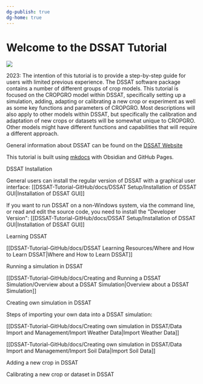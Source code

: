 ```yaml
---
dg-publish: true
dg-home: true
---
```


# Welcome to the DSSAT Tutorial

![](../../bus1.jpeg)

2023: The intention of this tutorial is to provide a step-by-step guide for users with limited previous experience. The DSSAT software package contains a number of different groups of crop models. This tutorial is focused on the CROPGRO model within DSSAT, specifically setting up a simulation, adding, adapting or calibrating a new crop or experiment as well as some key functions and parameters of CROPGRO. Most descriptions will also apply to other models within DSSAT, but specifically the calibration and adaptation of new crops or datasets will be somewhat unique to CROPGRO. Other models might have different functions and capabilities that will require a different approach. 

General information about DSSAT can be found on the [DSSAT Website](https://dssat.net/)

This tutorial is built using [mkdocs](https://github.com/jobindjohn/obsidian-publish-mkdocs) with Obsidian and GitHub Pages. 

DSSAT Installation

General users can install the regular version of DSSAT with a graphical user interface: [[DSSAT-Tutorial-GitHub/docs/DSSAT Setup/Installation of DSSAT GUI|Installation of DSSAT GUI]]

If you want to run DSSAT on a non-Windows system, via the command line, or read and edit the source code, you need to install the "Developer Version": [[DSSAT-Tutorial-GitHub/docs/DSSAT Setup/Installation of DSSAT GUI|Installation of DSSAT GUI]]

Learning DSSAT

[[DSSAT-Tutorial-GitHub/docs/DSSAT Learning Resources/Where and How to Learn DSSAT|Where and How to Learn DSSAT]]


Running a simulation in DSSAT

[[DSSAT-Tutorial-GitHub/docs/Creating and Running a DSSAT Simulation/Overview about a DSSAT Simulation|Overview about a DSSAT Simulation]]


Creating own simulation in DSSAT


Steps of importing your own data into a DSSAT simulation:

[[DSSAT-Tutorial-GitHub/docs/Creating own simulation in DSSAT/Data Import and Management/Import Weather Data|Import Weather Data]]

[[DSSAT-Tutorial-GitHub/docs/Creating own simulation in DSSAT/Data Import and Management/Import Soil Data|Import Soil Data]]


Adding a new crop in DSSAT


Calibrating a new crop or dataset in DSSAT

